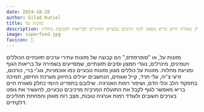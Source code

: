 ```yaml
---
date: 2024-10-28
author: Gilad Kutiel
title: מזונות על
description: מזונות על הם מזונות עשירים בערכים תזונתיים כמו ויטמינים, מינרלים ונוגדי חמצון, שמסייעים בחיזוק מערכת החיסון, תפקוד הלב ושמירה על אנרגיה גבוהה. שילובם בתזונה כחלק מאורח חיים בריא מספק לגוף רכיבים טבעיים החיוניים לבריאות ולמניעת מחלות.
image: superfood.jpg
favicon: 🦸
---
```



מזונות על, או "סופרפודס," הם קבוצה של מזונות עתירי ערכים תזונתיים הכוללים ויטמינים, מינרלים, נוגדי חמצון וסיבים תזונתיים, שמסייעים בשמירה על בריאות הגוף ומניעת מחלות. 
מזונות על כוללים מגוון מזונות טבעיים כמו אוכמניות, גוג'י ברי, כורכום, זרעי צ'יה, עלי תרד, קייל ואגוזים, הנחשבים יעילים בחיזוק מערכת החיסון, תמיכה בתפקוד הלב וכלי הדם, ושיפור רמות האנרגיה. 
שילובם בתפריט היומי כחלק מאורח חיים בריא מאפשר לגוף לקבל את התועלת המרבית מרכיבים טבעיים, להעשיר את גופנו בערכים חשובים ולעודד רמות אנרגיה טובות, מצב רוח מאוזן והפחתת תהליכים דלקתיים.
